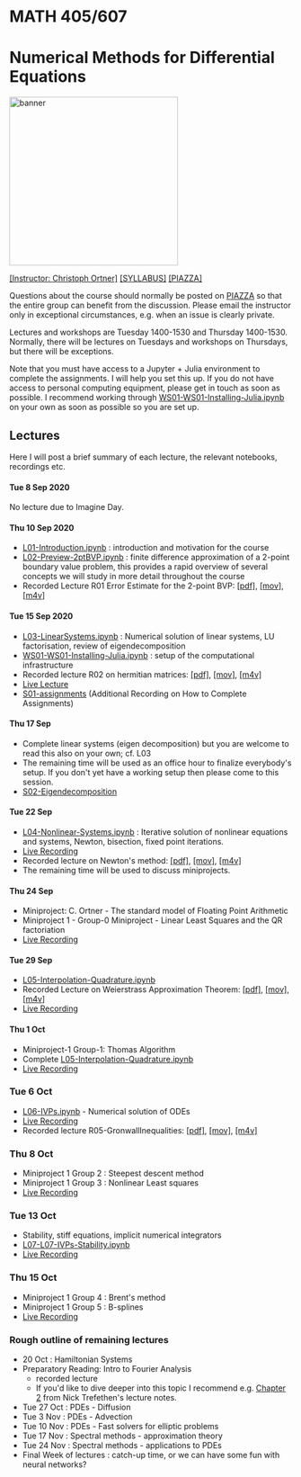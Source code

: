 
# MATH 405/607

# Numerical Methods for Differential Equations

<img src="scratch/Lshape.png" alt="banner" width="300"/>

[[Instructor: Christoph Ortner]](http://www.math.ubc.ca/~ortner/)   [[SYLLABUS]](syllabus/syllabus-M405.pdf) [[PIAZZA]](https://canvas.ubc.ca/courses/55324/external_tools/201?display=borderless)

Questions about the course should normally be posted on [PIAZZA](https://canvas.ubc.ca/courses/55324/external_tools/201?display=borderless) so that the entire group can benefit from the discussion. Please email the instructor only in exceptional circumstances, e.g. when an issue is clearly private.

Lectures and workshops are Tuesday 1400-1530 and Thursday 1400-1530. Normally, there will be lectures on Tuesdays and workshops on Thursdays, but there will be exceptions.

Note that you must have access to a Jupyter + Julia environment to complete the assignments. I will help you set this up. If you do not have access to personal computing equipment, please get in touch as soon as possible. I recommend working through  [WS01-WS01-Installing-Julia.ipynb](notes/WS01-Installing-Julia.ipynb) on your own as soon as possible so you are set up.


## Lectures

Here I will post a brief summary of each lecture, the relevant notebooks, recordings etc.


#### Tue 8 Sep 2020

No lecture due to Imagine Day.

#### Thu 10 Sep 2020

- [L01-Introduction.ipynb](notes/L01-Introduction.ipynb) : introduction and motivation for the course
- [L02-Preview-2ptBVP.ipynb](notes/L02-Preview-2ptBVP.ipynb) : finite difference approximation of a 2-point boundary value problem, this provides a rapid overview of several concepts we will study in more detail throughout the course
- Recorded Lecture R01 Error Estimate for the 2-point BVP: [[pdf]](https://www.dropbox.com/s/r3ggku6pei6jyv6/R01-ErrorAnalysis-2ptbvp.pdf?dl=0), [[mov]](https://www.dropbox.com/s/siu1avr9373zkmc/R01-ErrorAnalysis2ptbvp.mov?dl=0), [[m4v]](https://www.dropbox.com/s/wysjmuavxr5tsjx/R01-ErrorAnalysis2ptbvp.m4v?dl=0)



#### Tue 15 Sep 2020

 - [L03-LinearSystems.ipynb](notes/L03-LinearSystems.ipynb) : Numerical solution of linear systems, LU factorisation, review of eigendecomposition
 - [WS01-WS01-Installing-Julia.ipynb](notes/WS01-Installing-Julia.ipynb) : setup of the computational infrastructure
 - Recorded lecture R02 on hermitian matrices: [[pdf]](https://www.dropbox.com/s/vw8gl5ylh7cjlji/R02-HermitianMatrices.pdf?dl=0), [[mov]](https://www.dropbox.com/s/ejuw0uteq8g1oik/R02-HermitianMatrices.mov?dl=0), [[m4v]](https://www.dropbox.com/s/fo1tijjubetp8xb/R02-HermitianMatrices.m4v?dl=0)
 - [Live Lecture](https://www.dropbox.com/s/udkht0ad8hpikm3/LL-15Sep.mp4?dl=0) 
 - [S01-assignments](https://www.dropbox.com/s/7l0kabfmry4b3m4/S01-assignments.mp4?dl=0) (Additional Recording on How to Complete Assignments)

#### Thu 17 Sep
 - Complete linear systems (eigen decomposition) but you are welcome to read this also on your own; cf. L03
 - The remaining time will be used as an office hour to finalize everybody's setup. If you don't yet have a working setup then please come to this session.
 - [S02-Eigendecomposition](https://www.dropbox.com/s/n2k6vssyn8j0ht2/S02-Eigendecomposition.mp4?dl=0)

#### Tue 22 Sep
 - [L04-Nonlinear-Systems.ipynb](notes/L04-Nonlinear-Systems.ipynb) : Iterative solution of nonlinear equations and systems, Newton, bisection, fixed point iterations.
 - [Live Recording](https://www.dropbox.com/s/qjz0kl3r5pd5v2b/LL-22Sep.mp4?dl=0)
 - Recorded lecture on Newton's method: [[pdf]](https://www.dropbox.com/s/rprve1vekl3jnz0/R03-NewtonMethod.pdf?dl=0), [[mov]](https://www.dropbox.com/s/4ewsg8bemfa2kcp/R03-NewtonMethod.mov?dl=0), [[m4v]](https://www.dropbox.com/s/i8ss4onb06zhbn4/R03-NewtonMethod.m4v?dl=0)
 - The remaining time will be used to discuss miniprojects.

#### Thu 24 Sep
 - Miniproject: C. Ortner - The standard model of Floating Point Arithmetic
 - Miniproject 1 - Group-0 Miniproject - Linear Least Squares and the QR factoriation
 - [Live Recording](https://www.dropbox.com/s/hbcluky2im2np2g/LL-24Sep.mp4?dl=0)

#### Tue 29 Sep 
 - [L05-Interpolation-Quadrature.ipynb](notes/L05-Interpolation-Quadrature.ipynb)
 - Recorded Lecture on Weierstrass Approximation Theorem: [[pdf]](https://www.dropbox.com/s/7da4fxrywh2st6r/R04-WeierstrassApxThm.pdf?dl=0), [[mov]](https://www.dropbox.com/s/3q3g1tu6vxgsolu/R04-WeierstrassApxThm.mov?dl=0), [[m4v]](https://www.dropbox.com/s/oq3pohooiz8ko8c/R04-WeierstrassApxThm.m4v?dl=0)
 - [Live Recording](https://www.dropbox.com/s/j3ybkoqb4lx3pvk/LL-29Sep.mp4?dl=0)

#### Thu 1 Oct 
 - Miniproject-1 Group-1: Thomas Algorithm
 - Complete [L05-Interpolation-Quadrature.ipynb](notes/L05-Interpolation-Quadrature.ipynb)
 - [Live Recording](https://www.dropbox.com/s/gysgg2gjcokyfbd/LL-01Oct.mp4?dl=0)

### Tue 6 Oct 
 - [L06-IVPs.ipynb](notes/L06-IVPs.ipynb) - Numerical solution of ODEs 
 - [Live Recording](https://www.dropbox.com/s/l1bls0vf3u2hrxx/LL-06Oct.mp4?dl=0)
 - Recorded lecture R05-GronwallInequalities: [[pdf]](https://www.dropbox.com/s/bz4qria0ip7r4aw/R05-GronwallInequalities.pdf?dl=0), [[mov]](https://www.dropbox.com/s/hneh3ukds4y3sj2/R05-GronwallInequalities.mov?dl=0), [[m4v]](https://www.dropbox.com/s/totdq2rpikhco36/R05-GronwallInequalities.m4v?dl=0)

### Thu 8 Oct
 - Miniproject 1 Group 2 : Steepest descent method
 - Miniproject 1 Group 3 : Nonlinear Least squares 
 - [Live Recording](https://www.dropbox.com/s/km2i60203h22su2/LL-08Oct.mp4?dl=0)

### Tue 13 Oct 
 - Stability, stiff equations, implicit numerical integrators 
 - [L07-L07-IVPs-Stability.ipynb](notes/L07-IVPs-Stability.ipynb)
 - [Live Recording](https://www.dropbox.com/s/dfgll2cwe3878k0/LL-13Oct.mp4?dl=0)

### Thu 15 Oct
 - Miniproject 1 Group 4 : Brent's method
 - Miniproject 1 Group 5 : B-splines
 - [Live Recording](https://www.dropbox.com/s/em09jo0pos7ol9m/LL-15Oct.mp4?dl=0)



### Rough outline of remaining lectures

* 20 Oct : Hamiltonian Systems
* Preparatory Reading: Intro to Fourier Analysis
    - recorded lecture
    -  If you'd like to dive deeper into this topic I recommend e.g. [Chapter 2](https://people.maths.ox.ac.uk/trefethen/2all.pdf) from Nick Trefethen's lecture notes.
* Tue 27 Oct : PDEs - Diffusion
* Tue 3 Nov : PDEs - Advection
* Tue 10 Nov : PDEs - Fast solvers for elliptic problems
* Tue 17 Nov : Spectral methods - approximation theory
* Tue 24 Nov : Spectral methods - applications to PDEs
* Final Week of lectures : catch-up time, or we can have some fun with neural networks?
